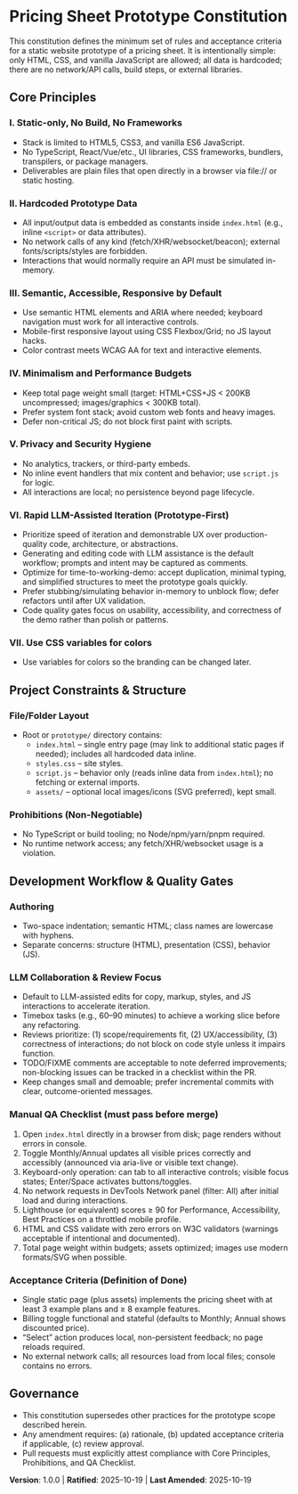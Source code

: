 # Pricing Sheet Prototype Constitution

This constitution defines the minimum set of rules and acceptance criteria for a static website prototype of a pricing sheet. It is intentionally simple: only HTML, CSS, and vanilla JavaScript are allowed; all data is hardcoded; there are no network/API calls, build steps, or external libraries.

## Core Principles

### I. Static-only, No Build, No Frameworks

- Stack is limited to HTML5, CSS3, and vanilla ES6 JavaScript.
- No TypeScript, React/Vue/etc., UI libraries, CSS frameworks, bundlers, transpilers, or package managers.
- Deliverables are plain files that open directly in a browser via file:// or static hosting.

### II. Hardcoded Prototype Data

- All input/output data is embedded as constants inside `index.html` (e.g., inline `<script>` or data attributes).
- No network calls of any kind (fetch/XHR/websocket/beacon); external fonts/scripts/styles are forbidden.
- Interactions that would normally require an API must be simulated in-memory.

### III. Semantic, Accessible, Responsive by Default

- Use semantic HTML elements and ARIA where needed; keyboard navigation must work for all interactive controls.
- Mobile-first responsive layout using CSS Flexbox/Grid; no JS layout hacks.
- Color contrast meets WCAG AA for text and interactive elements.

### IV. Minimalism and Performance Budgets

- Keep total page weight small (target: HTML+CSS+JS < 200KB uncompressed; images/graphics < 300KB total).
- Prefer system font stack; avoid custom web fonts and heavy images.
- Defer non-critical JS; do not block first paint with scripts.

### V. Privacy and Security Hygiene

- No analytics, trackers, or third-party embeds.
- No inline event handlers that mix content and behavior; use `script.js` for logic.
- All interactions are local; no persistence beyond page lifecycle.

### VI. Rapid LLM-Assisted Iteration (Prototype-First)

- Prioritize speed of iteration and demonstrable UX over production-quality code, architecture, or abstractions.
- Generating and editing code with LLM assistance is the default workflow; prompts and intent may be captured as comments.
- Optimize for time-to-working-demo: accept duplication, minimal typing, and simplified structures to meet the prototype goals quickly.
- Prefer stubbing/simulating behavior in-memory to unblock flow; defer refactors until after UX validation.
- Code quality gates focus on usability, accessibility, and correctness of the demo rather than polish or patterns.

### VII. Use CSS variables for colors

- Use variables for colors so the branding can be changed later.

## Project Constraints & Structure

### File/Folder Layout

- Root or `prototype/` directory contains:
  - `index.html` – single entry page (may link to additional static pages if needed); includes all hardcoded data inline.
  - `styles.css` – site styles.
  - `script.js` – behavior only (reads inline data from `index.html`); no fetching or external imports.
  - `assets/` – optional local images/icons (SVG preferred), kept small.

### Prohibitions (Non-Negotiable)

- No TypeScript or build tooling; no Node/npm/yarn/pnpm required.
- No runtime network access; any fetch/XHR/websocket usage is a violation.

## Development Workflow & Quality Gates

### Authoring

- Two-space indentation; semantic HTML; class names are lowercase with hyphens.
- Separate concerns: structure (HTML), presentation (CSS), behavior (JS).

### LLM Collaboration & Review Focus

- Default to LLM-assisted edits for copy, markup, styles, and JS interactions to accelerate iteration.
- Timebox tasks (e.g., 60–90 minutes) to achieve a working slice before any refactoring.
- Reviews prioritize: (1) scope/requirements fit, (2) UX/accessibility, (3) correctness of interactions; do not block on code style unless it impairs function.
- TODO/FIXME comments are acceptable to note deferred improvements; non-blocking issues can be tracked in a checklist within the PR.
- Keep changes small and demoable; prefer incremental commits with clear, outcome-oriented messages.

### Manual QA Checklist (must pass before merge)

1. Open `index.html` directly in a browser from disk; page renders without errors in console.
2. Toggle Monthly/Annual updates all visible prices correctly and accessibly (announced via aria-live or visible text change).
3. Keyboard-only operation: can tab to all interactive controls; visible focus states; Enter/Space activates buttons/toggles.
4. No network requests in DevTools Network panel (filter: All) after initial load and during interactions.
5. Lighthouse (or equivalent) scores ≥ 90 for Performance, Accessibility, Best Practices on a throttled mobile profile.
6. HTML and CSS validate with zero errors on W3C validators (warnings acceptable if intentional and documented).
7. Total page weight within budgets; assets optimized; images use modern formats/SVG when possible.

### Acceptance Criteria (Definition of Done)

- Single static page (plus assets) implements the pricing sheet with at least 3 example plans and ≥ 8 example features.
- Billing toggle functional and stateful (defaults to Monthly; Annual shows discounted price).
- “Select” action produces local, non-persistent feedback; no page reloads required.
- No external network calls; all resources load from local files; console contains no errors.

## Governance

- This constitution supersedes other practices for the prototype scope described herein.
- Any amendment requires: (a) rationale, (b) updated acceptance criteria if applicable, (c) review approval.
- Pull requests must explicitly attest compliance with Core Principles, Prohibitions, and QA Checklist.

**Version**: 1.0.0 | **Ratified**: 2025-10-19 | **Last Amended**: 2025-10-19
